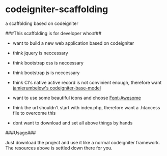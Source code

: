 codeigniter-scaffolding
=======================

a scaffolding based on codeigniter

###This scaffolding is for developer who:###

* want to build a new web application based on codeigniter

* think jquery is neccessary

* think bootstrap css is neccessary

* think bootstrap js is neccessary

* think CI's native active record is not convinient enough, therefore want [jamierumbelow's codeigniter-base-model](https://github.com/jamierumbelow/codeigniter-base-model "CodeIgniter base CRUD model to remove repetition and increase productivity")

* want to use some beautiful icons and choose [Font-Awesome](https://github.com/FortAwesome/Font-Awesome "The iconic font designed for Bootstrap http://fontawesome.io")

* think the url shouldn't start with index.php, therefore want a .htaccess file to overcome this

* dont want to download and set all above things by hands

###Usage###

Just download the project and use it like a normal codeigniter framework. 
The resources above is settled down there for you.
